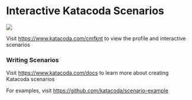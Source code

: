 # Interactive Katacoda Scenarios

[![](http://shields.katacoda.com/katacoda/cmfknt/count.svg)](https://www.katacoda.com/cmfknt "Get your profile on Katacoda.com")

Visit https://www.katacoda.com/cmfknt to view the profile and interactive scenarios

### Writing Scenarios
Visit https://www.katacoda.com/docs to learn more about creating Katacoda scenarios

For examples, visit https://github.com/katacoda/scenario-example
